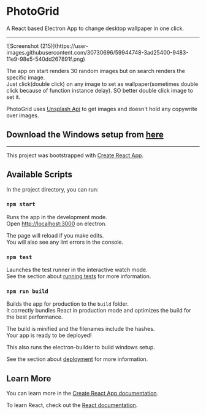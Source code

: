 # PhotoGrid

A React based Electron App to change desktop wallpaper in one click.
<hr>
![Screenshot (215)](https://user-images.githubusercontent.com/30730696/59944748-3ad25400-9483-11e9-98e5-540dd267891f.png)
<br>

The app on start renders 30 random images but on search renders the specific image.<br>
Just click(double click) on any image to set as wallpaper(sometimes double click because of function instance delay). SO better double click image to set it.

PhotoGrid uses [Unsplash Api](https://unsplash.com/developers) to get images and doesn't hold any copywrite over images.<br> 

## Download the Windows setup from [here](https://github.com/NikhilNamal17/PhotoGrid/releases)

<hr>

This project was bootstrapped with [Create React App](https://github.com/facebook/create-react-app).

## Available Scripts

In the project directory, you can run:

### `npm start`

Runs the app in the development mode.<br>
Open [http://localhost:3000](http://localhost:3000) on electron.

The page will reload if you make edits.<br>
You will also see any lint errors in the console.

### `npm test`

Launches the test runner in the interactive watch mode.<br>
See the section about [running tests](https://facebook.github.io/create-react-app/docs/running-tests) for more information.

### `npm run build`

Builds the app for production to the `build` folder.<br>
It correctly bundles React in production mode and optimizes the build for the best performance.

The build is minified and the filenames include the hashes.<br>
Your app is ready to be deployed!

This also runs the electron-builder to build windows setup.
 
See the section about [deployment](https://facebook.github.io/create-react-app/docs/deployment) for more information.


## Learn More

You can learn more in the [Create React App documentation](https://facebook.github.io/create-react-app/docs/getting-started).

To learn React, check out the [React documentation](https://reactjs.org/).


